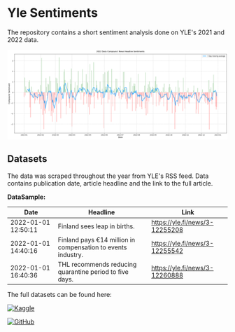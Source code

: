 # Yle Sentiments
The repository contains a short sentiment analysis done on YLE's 2021 and 2022 data.


![sample_image](images/compound_2022.png)



## Datasets
The data was scraped throughout the year from YLE's RSS feed.
Data contains publication date, article headline and the link to the full article.

**DataSample:**

| Date                | Headline                                                     | Link                           |
|---------------------|--------------------------------------------------------------|--------------------------------|
| 2022-01-01 12:50:11 | Finland sees leap in births.                                 | https://yle.fi/news/3-12255208 |
| 2022-01-01 14:40:16 | Finland pays €14 million in compensation to events industry. | https://yle.fi/news/3-12255542 |
| 2022-01-01 16:40:36 | THL recommends reducing quarantine period to five days.      | https://yle.fi/news/3-12260888 |


The full datasets can be found here:

[![Kaggle](https://img.shields.io/badge/Kaggle-5ABBF9?style=for-the-badge&logo=kaggle&logoColor=white)](https://www.kaggle.com/datasets/geometrein/finland-news)

[![GitHub](https://img.shields.io/badge/GitHib-000000?style=for-the-badge&logo=github&logoColor=white)](https://github.com/Geometrein/yle-sentiments/tree/main/data)
